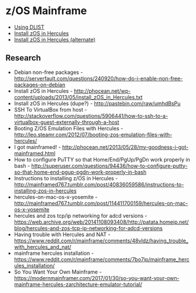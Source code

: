 # z/OS Mainframe

* [Using DLIST](chap07-2000a.pdf)
* [Install zOS in Hercules](install_zOS_in_Hercules.txt)
* [Install zOS in Hercules (alternate)](umhdBsPu.txt)

## Research

* Debian non-free packages - http://serverfault.com/questions/240920/how-do-i-enable-non-free-packages-on-debian
* Install zOS in Hercules - http://phocean.net/wp-content/uploads/2013/05/install_zOS_in_Hercules.txt
* Install zOS in Hercules (dupe?) - http://pastebin.com/raw/umhdBsPu
* SSH To VirtualBox from host - http://stackoverflow.com/questions/5906441/how-to-ssh-to-a-virtualbox-guest-externally-through-a-host
* Booting Z/OS Emulation Files with Hercules - http://leo.steamr.com/2012/07/booting-zos-emulation-files-with-hercules/
* I got mainframed! - http://phocean.net/2013/05/28/my-goodness-i-got-mainframed.html
* How to configure PuTTY so that Home/End/PgUp/PgDn work properly in bash - http://superuser.com/questions/94436/how-to-configure-putty-so-that-home-end-pgup-pgdn-work-properly-in-bash
* Instructions to installing z/OS in Hercules - http://mainframed767.tumblr.com/post/40836059586/instructions-to-installing-zos-in-hercules
* hercules-on-mac-os-x-yosemite - http://mainframed767.tumblr.com/post/114411700159/hercules-on-mac-os-x-yosemite
* hercules and zos tcp/ip networking for adcd versions - https://web.archive.org/web/20141108093408/http://patata.homeip.net/blog/hercules-and-zos-tcp-ip-networking-for-adcd-versions
* Having trouble with Hercules and NAT - https://www.reddit.com/r/mainframe/comments/48vldz/having_trouble_with_hercules_and_nat/
* mainframe hercules installation - https://www.reddit.com/r/mainframe/comments/7bo7ip/mainframe_hercules_installation/
* So You Want Your Own Mainframe - https://modernmainframer.com/2017/01/30/so-you-want-your-own-mainframe-hercules-zarchitecture-emulator-tutorial/